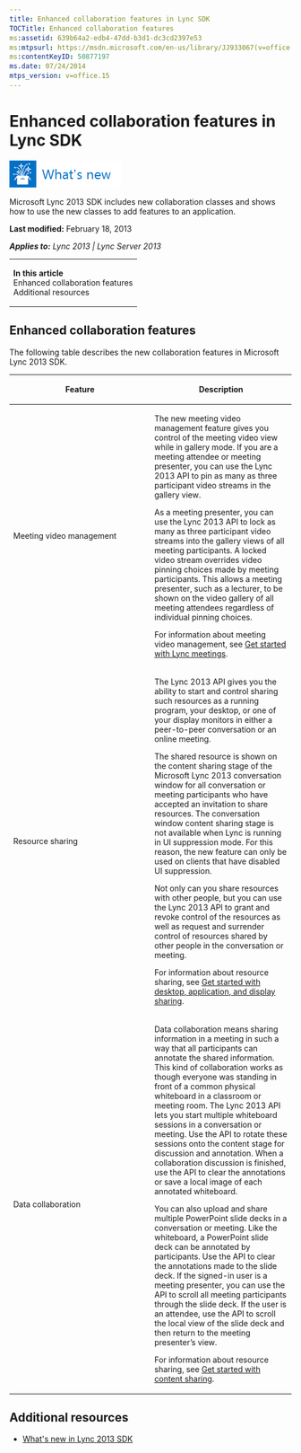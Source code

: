 ```yaml
---
title: Enhanced collaboration features in Lync SDK
TOCTitle: Enhanced collaboration features
ms:assetid: 639b64a2-edb4-47dd-b3d1-dc3cd2397e53
ms:mtpsurl: https://msdn.microsoft.com/en-us/library/JJ933067(v=office.15)
ms:contentKeyID: 50877197
ms.date: 07/24/2014
mtps_version: v=office.15
---
```


# Enhanced collaboration features in Lync SDK

![What's new topic](images/JJ937254.mod_icon_whatsnew_long(Office.15).png "What's new topic")

Microsoft Lync 2013 SDK includes new collaboration classes and shows how to use the new classes to add features to an application.

**Last modified:** February 18, 2013

***Applies to:** Lync 2013 | Lync Server 2013*

<table>
<colgroup>
<col style="width: 100%" />
</colgroup>
<tbody>
<tr class="odd">
<td><p><strong>In this article</strong><br />
Enhanced collaboration features<br />
Additional resources</p></td>
</tr>
</tbody>
</table>

## Enhanced collaboration features

The following table describes the new collaboration features in Microsoft Lync 2013 SDK.

<table>
<colgroup>
<col style="width: 50%" />
<col style="width: 50%" />
</colgroup>
<thead>
<tr class="header">
<th><p>Feature</p></th>
<th><p>Description</p></th>
</tr>
</thead>
<tbody>
<tr class="odd">
<td><p>Meeting video management</p></td>
<td><p>The new meeting video management feature gives you control of the meeting video view while in gallery mode. If you are a meeting attendee or meeting presenter, you can use the Lync 2013 API to pin as many as three participant video streams in the gallery view.</p>
<p>As a meeting presenter, you can use the Lync 2013 API to lock as many as three participant video streams into the gallery views of all meeting participants. A locked video stream overrides video pinning choices made by meeting participants. This allows a meeting presenter, such as a lecturer, to be shown on the video gallery of all meeting attendees regardless of individual pinning choices.</p>
<p>For information about meeting video management, see <a href="get-started-with-lync-meetings.md">Get started with Lync meetings</a>.</p></td>
</tr>
<tr class="even">
<td><p>Resource sharing</p></td>
<td><p>The Lync 2013 API gives you the ability to start and control sharing such resources as a running program, your desktop, or one of your display monitors in either a peer-to-peer conversation or an online meeting.</p>
<p>The shared resource is shown on the content sharing stage of the Microsoft Lync 2013 conversation window for all conversation or meeting participants who have accepted an invitation to share resources. The conversation window content sharing stage is not available when Lync is running in UI suppression mode. For this reason, the new feature can only be used on clients that have disabled UI suppression.</p>
<p>Not only can you share resources with other people, but you can use the Lync 2013 API to grant and revoke control of the resources as well as request and surrender control of resources shared by other people in the conversation or meeting.</p>
<p>For information about resource sharing, see <a href="get-started-with-desktop-application-and-display-sharing.md">Get started with desktop, application, and display sharing</a>.</p></td>
</tr>
<tr class="odd">
<td><p>Data collaboration</p></td>
<td><p>Data collaboration means sharing information in a meeting in such a way that all participants can annotate the shared information. This kind of collaboration works as though everyone was standing in front of a common physical whiteboard in a classroom or meeting room. The Lync 2013 API lets you start multiple whiteboard sessions in a conversation or meeting. Use the API to rotate these sessions onto the content stage for discussion and annotation. When a collaboration discussion is finished, use the API to clear the annotations or save a local image of each annotated whiteboard.</p>
<p>You can also upload and share multiple PowerPoint slide decks in a conversation or meeting. Like the whiteboard, a PowerPoint slide deck can be annotated by participants. Use the API to clear the annotations made to the slide deck. If the signed-in user is a meeting presenter, you can use the API to scroll all meeting participants through the slide deck. If the user is an attendee, use the API to scroll the local view of the slide deck and then return to the meeting presenter’s view.</p>
<p>For information about resource sharing, see <a href="get-started-with-content-sharing.md">Get started with content sharing</a>.</p></td>
</tr>
</tbody>
</table>

## Additional resources

  - [What's new in Lync 2013 SDK](what-s-new-in-lync-2013-sdk.md)

